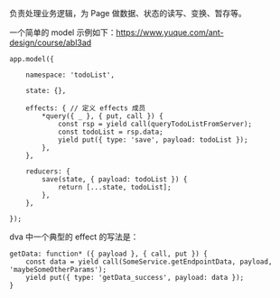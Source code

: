 负责处理业务逻辑，为 Page 做数据、状态的读写、变换、暂存等。

一个简单的 model 示例如下：https://www.yuque.com/ant-design/course/abl3ad
```
app.model({
    
    namespace: 'todoList',
    
    state: {},
    
    effects: { // 定义 effects 成员
        *query({ _ }, { put, call }) {
            const rsp = yield call(queryTodoListFromServer);
            const todoList = rsp.data;
            yield put({ type: 'save', payload: todoList });
        },
    },
    
    reducers: {
        save(state, { payload: todoList }) {
            return [...state, todoList];
        },
    },

});
```

dva 中一个典型的 effect 的写法是：
```
getData: function* ({ payload }, { call, put }) {
    const data = yield call(SomeService.getEndpointData, payload, 'maybeSomeOtherParams');
    yield put({ type: 'getData_success', payload: data });
}
```
